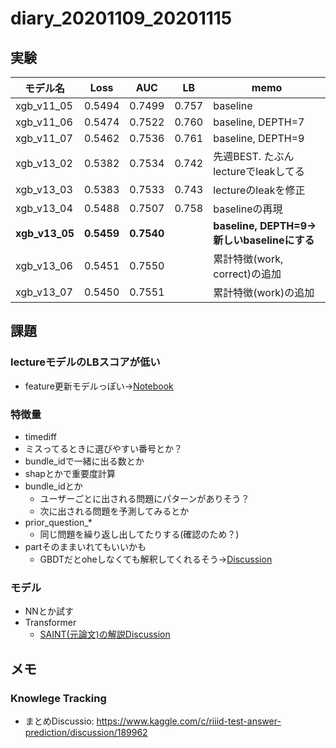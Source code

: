 # diary_20201109_20201115
## 実験
|モデル名|Loss|AUC|LB|memo|
|--|--|--|--|--|
|xgb_v11_05|0.5494|0.7499|0.757|baseline|
|xgb_v11_06|0.5474|0.7522|0.760|baseline, DEPTH=7|
|xgb_v11_07|0.5462|0.7536|0.761|baseline, DEPTH=9|
|xgb_v13_02|0.5382|0.7534|0.742|先週BEST. たぶんlectureでleakしてる|
|xgb_v13_03|0.5383|0.7533|0.743|lectureのleakを修正|
|xgb_v13_04|0.5488|0.7507|0.758|baselineの再現|
|__xgb_v13_05__|__0.5459__|__0.7540__||__baseline, DEPTH=9→新しいbaselineにする__|
|xgb_v13_06|0.5451|0.7550||累計特徴(work, correct)の追加|
|xgb_v13_07|0.5450|0.7551||累計特徴(work)の追加|

## 課題
### lectureモデルのLBスコアが低い
- feature更新モデルっぽい→[Notebook](https://www.kaggle.com/its7171/lgbm-with-loop-feature-engineering)

### 特徴量
- timediff
- ミスってるときに選びやすい番号とか？
- bundle_idで一緒に出る数とか
- shapとかで重要度計算
- bundle_idとか
  - ユーザーごとに出される問題にパターンがありそう？
  - 次に出される問題を予測してみるとか
- prior_question_*
  - 同じ問題を繰り返し出してたりする(確認のため？)
- partそのままいれてもいいかも
  - GBDTだとoheしなくても解釈してくれるそう→[Discussion](https://www.kaggle.com/its7171/lgbm-with-loop-feature-engineering#1072146)
### モデル
- NNとか試す
- Transformer
  - [SAINT(元論文)の解説Discussion](https://www.kaggle.com/c/riiid-test-answer-prediction/discussion/195632)

## メモ

### Knowlege Tracking
- まとめDiscussio: https://www.kaggle.com/c/riiid-test-answer-prediction/discussion/189962
